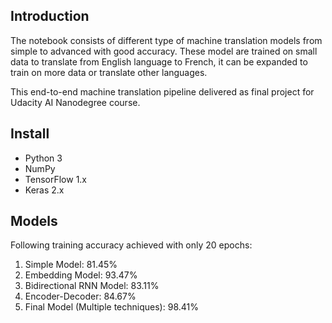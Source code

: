 ## Introduction
The notebook consists of different type of machine translation models from simple to advanced with good accuracy. These model are trained on small data to translate from English language to French, it can be expanded to train on more data or translate other languages.

This end-to-end machine translation pipeline delivered as final project for Udacity AI Nanodegree course.
## Install
- Python 3
- NumPy
- TensorFlow 1.x
- Keras 2.x
## Models
Following training accuracy achieved with only 20 epochs:
1. Simple Model: 81.45%
2. Embedding Model: 93.47%
3. Bidirectional RNN Model: 83.11%
4. Encoder-Decoder: 84.67%
5. Final Model (Multiple techniques): 98.41%

